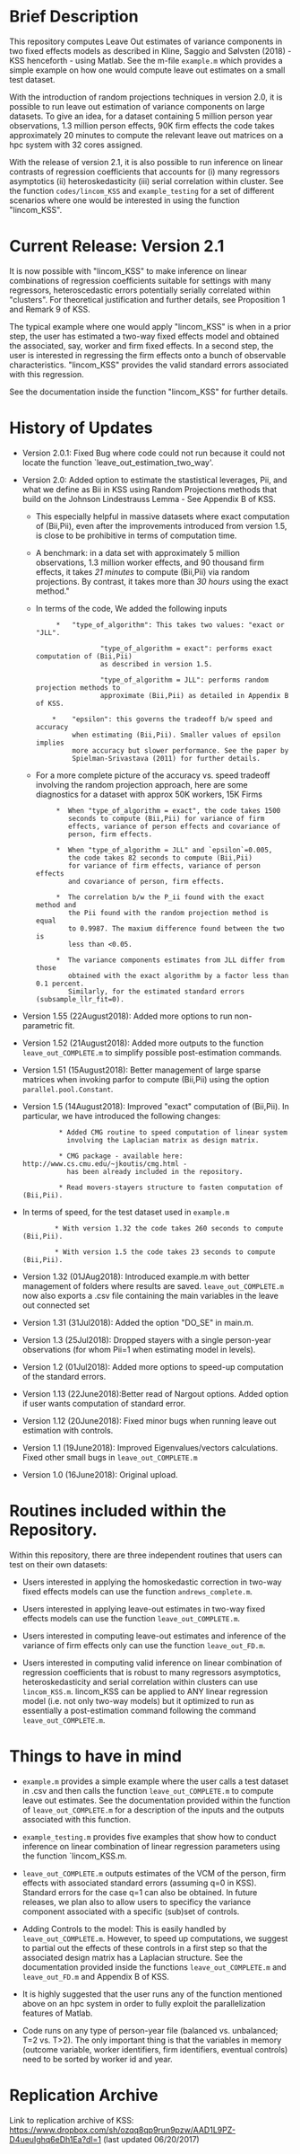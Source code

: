 # Brief Description

This repository computes Leave Out estimates of variance components in two fixed effects models as described in Kline, Saggio and Sølvsten (2018) - KSS henceforth - using Matlab. See the m-file `example.m` which provides a simple example on how one would compute leave out estimates on a small test dataset.

With the introduction of random projections techniques in version 2.0, it is possible to run leave out estimation of variance components on large datasets. To give an idea, for a dataset containing 5 million person year observations, 1.3 million person effects, 90K firm effects the code takes approximately 20 minutes to compute the relevant leave out matrices on a hpc system with 32 cores assigned.  

With the release of version 2.1, it is also possible to run inference on linear contrasts of regression coefficients that accounts for (i) many regressors asymptotics (ii) heteroskedasticity (iii) serial correlation within cluster. See the function `codes/lincom_KSS` and `example_testing` for a set of different scenarios where one would be interested in using the function "lincom_KSS".

# Current Release: Version 2.1

It is now possible with "lincom_KSS" to make inference on linear combinations of regression coefficients suitable for settings with many regressors, heteroscedastic errors potentially serially correlated within "clusters". For theoretical justification and further details, see Proposition 1 and Remark 9 of KSS.

The typical example where one would apply "lincom_KSS" is when in a prior step, the user has estimated a two-way fixed effects
model and obtained the associated, say, worker and firm fixed effects. In a second step, the user is interested in regressing
the firm effects onto a bunch of observable characteristics. "lincom_KSS" provides the valid standard errors associated with this
regression.

See the documentation inside the function "lincom_KSS" for further details.
 
# History of Updates

 * Version 2.0.1: Fixed Bug where code could not run because it could not locate the function `leave_out_estimation_two_way'.

 * Version 2.0: Added option to estimate the stastistical leverages, Pii, and what we define as Bii in KSS using Random Projections methods that build on the Johnson Lindestrauss Lemma - See Appendix B of KSS.
 
     * This especially helpful in massive datasets where exact computation of (Bii,Pii), even after the improvements introduced from version 1.5, is close to be prohibitive in terms of computation time.
 
     * A benchmark: in a data set with approximately 5 million observations, 1.3 million worker effects, and 90 thousand firm effects, it takes *21 minutes* to compute (Bii,Pii) via random projections. By contrast, it takes more than *30 hours* using the exact method." 
 
     * In terms of the code, We added the following inputs
                
                *   "type_of_algorithm": This takes two values: "exact or "JLL".

                           "type_of_algorithm = exact": performs exact computation of (Bii,Pii)
                           as described in version 1.5.          
                    
                           "type_of_algorithm = JLL": performs random projection methods to
                           approximate (Bii,Pii) as detailed in Appendix B of KSS.
                
               *    "epsilon": this governs the tradeoff b/w speed and accuracy 
                    when estimating (Bii,Pii). Smaller values of epsilon implies 
                    more accuracy but slower performance. See the paper by 
                    Spielman-Srivastava (2011) for further details.  

     * For a more complete picture of the accuracy vs. speed tradeoff involving the random projection approach, here are some diagnostics  for a dataset with approx 50K workers, 15K Firms

                *  When "type_of_algorithm = exact", the code takes 1500
                   seconds to compute (Bii,Pii) for variance of firm
                   effects, variance of person effects and covariance of
                   person, firm effects. 
 
                *  When "type_of_algorithm = JLL" and `epsilon`=0.005, 
                   the code takes 82 seconds to compute (Bii,Pii) 
                   for variance of firm effects, variance of person effects 
                   and covariance of person, firm effects. 
                   
                *  The correlation b/w the P_ii found with the exact method and 
                   the Pii found with the random projection method is equal
                   to 0.9987. The maxium difference found between the two is
                   less than <0.05.
 
                *  The variance components estimates from JLL differ from those 
                   obtained with the exact algorithm by a factor less than 0.1 percent.
                   Similarly, for the estimated standard errors (subsample_llr_fit=0).

 * Version 1.55 (22August2018): Added more options to run non-parametric fit.
 
 * Version 1.52 (21August2018): Added more outputs to the function `leave_out_COMPLETE.m`  to simplify possible post-estimation commands.

 * Version 1.51 (15August2018): Better management of large sparse matrices when invoking parfor to compute (Bii,Pii) using the option      `parallel.pool.Constant`.

 * Version 1.5 (14August2018): Improved "exact" computation of (Bii,Pii). In particular, we have introduced the following changes:
                
                * Added CMG routine to speed computation of linear system
                  involving the Laplacian matrix as design matrix. 
                
                * CMG package - available here: http://www.cs.cmu.edu/~jkoutis/cmg.html - 
                  has been already included in the repository.
 
                * Read movers-stayers structure to fasten computation of (Bii,Pii).
                
  * In terms of speed, for the test dataset used in `example.m`
  
                * With version 1.32 the code takes 260 seconds to compute (Bii,Pii).
                
                * With version 1.5 the code takes 23 seconds to compute (Bii,Pii).
                
 * Version 1.32 (01JAug2018): Introduced example.m with better management of folders where results are saved. `leave_out_COMPLETE.m` now                               also exports a .csv file containing the main variables in the leave out connected set
 * Version 1.31 (31Jul2018): Added the option "DO_SE" in main.m.
 * Version 1.3 (25Jul2018): Dropped stayers with a single person-year observations (for whom Pii=1 when estimating model in levels).
 * Version 1.2 (01Jul2018): Added more options to speed-up computation of the standard errors.
 * Version 1.13 (22June2018):Better read of Nargout options. Added option if user wants computation of standard error.
 * Version 1.12 (20June2018): Fixed minor bugs when running leave out estimation with controls. 
 * Version 1.1 (19June2018): Improved Eigenvalues/vectors calculations. Fixed other small bugs in `leave_out_COMPLETE.m`
 * Version 1.0 (16June2018): Original upload. 

# Routines included within the Repository.
Within this repository, there are three independent  routines that users can test on their own
datasets:

* Users interested in applying the homoskedastic correction in two-way
fixed effects models can use the function `andrews_complete.m`. 

* Users interested in applying leave-out estimates in two-way
fixed effects models can use the function `leave_out_COMPLETE.m`.  

* Users interested in computing leave-out estimates and inference 
of the variance of firm effects only can use the function 
`leave_out_FD.m`.

* Users interested in computing valid inference on linear combination 
of regression coefficients that is robust to many regressors asymptotics, 
heteroskedasticity and serial correlation within clusters can use
`lincom_KSS.m`. lincom_KSS can be applied to ANY linear regression model (i.e.
not only two-way models) but it optimized to run as essentially a post-estimation
command following the command `leave_out_COMPLETE.m`.

# Things to have in mind 

* `example.m` provides a simple example where the user calls a test dataset in .csv and then calls the function `leave_out_COMPLETE.m` to compute leave out estimates. See the documentation provided within the function of `leave_out_COMPLETE.m` for a description of the inputs and the outputs associated with this function.

* `example_testing.m` provides five examples that show how to conduct inference on linear combination of linear regression parameters using the function `lincom_KSS.m.

* `leave_out_COMPLETE.m` outputs estimates of the VCM of the person, firm effects with associated standard errors (assuming q=0 in KSS).  Standard errors for the case q=1 can also be obtained. In future releases, we plan also to allow users to specificy the variance component associated with a specific (sub)set of controls. 

* Adding Controls to the model: This is easily handled by `leave_out_COMPLETE.m`. However, to speed up computations, we suggest to partial out the effects of these controls in a first step so that the associated design matrix has a Laplacian structure. See the documentation provided inside the functions `leave_out_COMPLETE.m` and `leave_out_FD.m` and Appendix B of KSS.

* It is highly suggested that the user runs any of the function mentioned above on an hpc system in order to fully exploit the parallelization features of Matlab.

* Code runs on any type of person-year file (balanced vs. unbalanced; T=2 vs. T>2). The only important thing is that the variables in memory (outcome variable, worker identifiers, firm identifiers, eventual controls) need to be sorted by worker id and year.

# Replication Archive
Link to replication archive of KSS: https://www.dropbox.com/sh/ozqq8qp9run9pzw/AAD1L9PZ-D4ueuIghq6eDh1Ea?dl=1 (last updated 06/20/2017)

